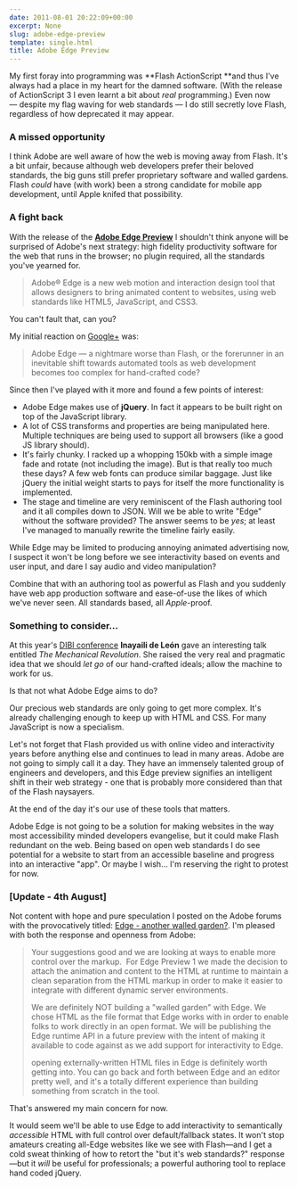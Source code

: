```yaml
---
date: 2011-08-01 20:22:09+00:00
excerpt: None
slug: adobe-edge-preview
template: single.html
title: Adobe Edge Preview
---
```


My first foray into programming was **Flash ActionScript **and thus I've always had a place in my heart for the damned software. (With the release of ActionScript 3 I even learnt a bit about _real_ programming.) Even now — despite my flag waving for web standards — I do still secretly love Flash, regardless of how deprecated it may appear.

### A missed opportunity

I think Adobe are well aware of how the web is moving away from Flash. It's a bit unfair, because although web developers prefer their beloved standards, the big guns still prefer proprietary software and walled gardens. Flash _could_ have (with work) been a strong candidate for mobile app development, until Apple knifed that possibility.

### A fight back

With the release of the **[Adobe Edge Preview](http://labs.adobe.com/technologies/edge/)** I shouldn't think anyone will be surprised of Adobe's next strategy: high fidelity productivity software for the web that runs in the browser; no plugin required, all the standards you've yearned for.

> Adobe® Edge is a new web motion and interaction design tool that allows designers to bring animated content to websites, using web standards like HTML5, JavaScript, and CSS3.

You can't fault that, can you?

My initial reaction on [Google+](https://plus.google.com/112664170427933857280/posts/9xK75W2nxFU) was:

> Adobe Edge — a nightmare worse than Flash, or the forerunner in an inevitable shift towards automated tools as web development becomes too complex for hand-crafted code?

Since then I've played with it more and found a few points of interest:

* Adobe Edge makes use of **jQuery**. In fact it appears to be built right on top of the JavaScript library.
* A lot of CSS transforms and properties are being manipulated here. Multiple techniques are being used to support all browsers (like a good JS library should).
* It's fairly chunky. I racked up a whopping 150kb with a simple image fade and rotate (not including the image). But is that really too much these days? A few web fonts can produce similar baggage. Just like jQuery the initial weight starts to pays for itself the more functionality is implemented.
* The stage and timeline are very reminiscent of the Flash authoring tool and it all compiles down to JSON. Will we be able to write "Edge" without the software provided? The answer seems to be _yes_; at least I've managed to manually rewrite the timeline fairly easily.

While Edge may be limited to producing annoying animated advertising now, I suspect it won't be long before we see interactivity based on events and user input, and dare I say audio and video manipulation?

Combine that with an authoring tool as powerful as Flash and you suddenly have web app production software and ease-of-use the likes of which we've never seen. All standards based, all _Apple_-proof.

### Something to consider...

At this year's [DIBI conference](/2011/06/09/design-it-build-it-dibi/) **Inayaili de León** gave an interesting talk entitled _The Mechanical Revolution_. She raised the very real and pragmatic idea that we should _let go_ of our hand-crafted ideals; allow the machine to work for us.

Is that not what Adobe Edge aims to do?

Our precious web standards are only going to get more complex. It's already challenging enough to keep up with HTML and CSS. For many JavaScript is now a specialism.

Let's not forget that Flash provided us with online video and interactivity years before anything else and continues to lead in many areas. Adobe are not going to simply call it a day. They have an immensely talented group of engineers and developers, and this Edge preview signifies an intelligent shift in their web strategy - one that is probably more considered than that of the Flash naysayers.

At the end of the day it's our use of these tools that matters.

Adobe Edge is not going to be a solution for making websites in the way most accessibility minded developers evangelise, but it could make Flash redundant on the web. Being based on open web standards I do see potential for a website to start from an accessible baseline and progress into an interactive "app". Or maybe I wish... I'm reserving the right to protest for now.

### [Update - 4th August]

Not content with hope and pure speculation I posted on the Adobe forums with the provocatively titled: [Edge - another walled garden?](http://forums.adobe.com/thread/885158). I'm pleased with both the response and openness from Adobe:


> Your suggestions good and we are looking at ways to enable more control over the markup.  For Edge Preview 1 we made the decision to attach the animation and content to the HTML at runtime to maintain a clean separation from the HTML markup in order to make it easier to integrate with different dynamic server environments.
>
> We are definitely NOT building a "walled garden" with Edge. We chose HTML as the file format that Edge works with in order to enable folks to work directly in an open format. We will be publishing the Edge runtime API in a future preview with the intent of making it available to code against as we add support for interactivity to Edge.
>
> opening externally-written HTML files in Edge is definitely worth getting into. You can go back and forth between Edge and an editor pretty well, and it's a totally different experience than building something from scratch in the tool.

That's answered my main concern for now.

It would seem we'll be able to use Edge to add interactivity to semantically _accessible_ HTML with full control over default/fallback states. It won't stop amateurs creating all-Edge websites like we see with Flash—and I get a cold sweat thinking of how to retort the "but it's web standards?" response—but it _will_ be useful for professionals; a powerful authoring tool to replace hand coded jQuery.
